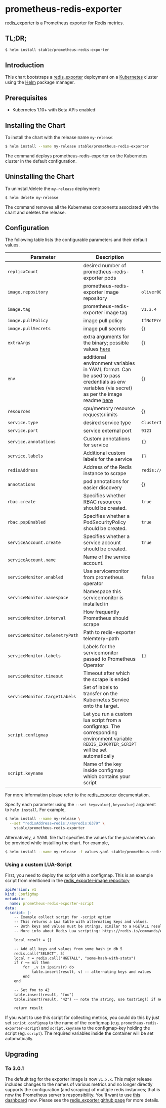 # prometheus-redis-exporter

[redis_exporter](https://github.com/oliver006/redis_exporter) is a Prometheus exporter for Redis metrics.

## TL;DR;

```bash
$ helm install stable/prometheus-redis-exporter
```

## Introduction

This chart bootstraps a [redis_exporter](https://github.com/oliver006/redis_exporter) deployment on a [Kubernetes](http://kubernetes.io) cluster using the [Helm](https://helm.sh) package manager.

## Prerequisites

- Kubernetes 1.10+ with Beta APIs enabled

## Installing the Chart

To install the chart with the release name `my-release`:

```bash
$ helm install --name my-release stable/prometheus-redis-exporter
```

The command deploys prometheus-redis-exporter on the Kubernetes cluster in the default configuration.

## Uninstalling the Chart

To uninstall/delete the `my-release` deployment:

```bash
$ helm delete my-release
```

The command removes all the Kubernetes components associated with the chart and deletes the release.

## Configuration

The following table lists the configurable parameters and their default values.

| Parameter              | Description                                         | Default                   |
| ---------------------- | --------------------------------------------------- | ------------------------- |
| `replicaCount`         | desired number of prometheus-redis-exporter pods    | `1`                       |
| `image.repository`     | prometheus-redis-exporter image repository          | `oliver006/redis_exporter`|
| `image.tag`            | prometheus-redis-exporter image tag                 | `v1.3.4`                 |
| `image.pullPolicy`     | image pull policy                                   | `IfNotPresent`            |
| `image.pullSecrets`    | image pull secrets                                  | {}                        |
| `extraArgs`            | extra arguments for the binary; possible values [here](https://github.com/oliver006/redis_exporter#flags)| {}
| `env`                  | additional environment variables in YAML format. Can be used to pass credentials as env variables (via secret) as per the image readme [here](https://github.com/oliver006/redis_exporter#environment-variables) | {} |
| `resources`            | cpu/memory resource requests/limits                 | {}                        |
| `service.type`         | desired service type                                | `ClusterIP`               |
| `service.port`         | service external port                               | `9121`                    |
| `service.annotations`  | Custom annotations for service                      | `{}`                      |
| `service.labels`       | Additional custom labels for the service            | `{}`                      |
| `redisAddress`         | Address of the Redis instance to scrape      | `redis://myredis:6379`    |
| `annotations`          | pod annotations for easier discovery                | {}                        |
| `rbac.create`           | Specifies whether RBAC resources should be created.| `true` |
| `rbac.pspEnabled`       | Specifies whether a PodSecurityPolicy should be created.| `true` |
| `serviceAccount.create` | Specifies whether a service account should be created.| `true` |
| `serviceAccount.name`   | Name of the service account.|        |
| `serviceMonitor.enabled`       | Use servicemonitor from prometheus operator            | `false`                    |
| `serviceMonitor.namespace`     | Namespace this servicemonitor is installed in          |                            |
| `serviceMonitor.interval`      | How frequently Prometheus should scrape                |                            |
| `serviceMonitor.telemetryPath` | Path to redis-exporter telemtery-path                  |                            |
| `serviceMonitor.labels`        | Labels for the servicemonitor passed to Prometheus Operator      |  `{}`            |
| `serviceMonitor.timeout`       | Timeout after which the scrape is ended                |                            |
| `serviceMonitor.targetLabels`  | Set of labels to transfer on the Kubernetes Service onto the target.  |             |
| `script.configmap`     | Let you run a custom lua script from a configmap. The corresponding environment variable `REDIS_EXPORTER_SCRIPT` will be set automatically ||
| `script.keyname`       | Name of the key inside configmap which contains your script ||

For more information please refer to the [redis_exporter](https://github.com/oliver006/redis_exporter) documentation.

Specify each parameter using the `--set key=value[,key=value]` argument to `helm install`. For example,

```bash
$ helm install --name my-release \
  --set "redisAddress=redis://myredis:6379" \
    stable/prometheus-redis-exporter
```

Alternatively, a YAML file that specifies the values for the parameters can be provided while installing the chart. For example,

```bash
$ helm install --name my-release -f values.yaml stable/prometheus-redis-exporter
```
### Using a custom LUA-Script
First, you need to deploy the script with a configmap. This is an example script from mentioned in the [redis_exporter-image repository](https://github.com/oliver006/redis_exporter/blob/master/contrib/sample_collect_script.lua)
```yaml
apiVersion: v1
kind: ConfigMap
metadata:
  name: prometheus-redis-exporter-script
data:
  script: |-
    -- Example collect script for -script option
    -- This returns a Lua table with alternating keys and values.
    -- Both keys and values must be strings, similar to a HGETALL result.
    -- More info about Redis Lua scripting: https://redis.io/commands/eval

    local result = {}

    -- Add all keys and values from some hash in db 5
    redis.call("SELECT", 5)
    local r = redis.call("HGETALL", "some-hash-with-stats")
    if r ~= nil then
        for _,v in ipairs(r) do
            table.insert(result, v) -- alternating keys and values
        end
    end

    -- Set foo to 42
    table.insert(result, "foo")
    table.insert(result, "42") -- note the string, use tostring() if needed

    return result
```
If you want to use this script for collecting metrics, you could do this by just set `script.configmap` to the name of the configmap (e.g. `prometheus-redis-exporter-script`) and `script.keyname` to the configmap-key holding the script (eg. `script`). The required variables inside the container will be set automatically.

## Upgrading

### To 3.0.1

 The default tag for the exporter image is now `v1.x.x`. This major release includes changes to the names of various metrics and no longer directly supports the configuration (and scraping) of multiple redis instances; that is now the Prometheus server's responsibility. You'll want to use [this dashboard](https://github.com/oliver006/redis_exporter/blob/master/contrib/grafana_prometheus_redis_dashboard.json) now. Please see the [redis_exporter github page](https://github.com/oliver006/redis_exporter#upgrading-from-0x-to-1x) for more details.
